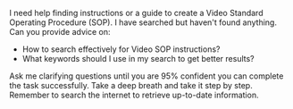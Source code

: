 I need help finding instructions or a guide to create a Video Standard Operating Procedure (SOP). I have searched but haven't found anything. Can you provide advice on:

- How to search effectively for Video SOP instructions?
- What keywords should I use in my search to get better results?

Ask me clarifying questions until you are 95% confident you can complete the task successfully. Take a deep breath and take it step by step. Remember to search the internet to retrieve up-to-date information.
